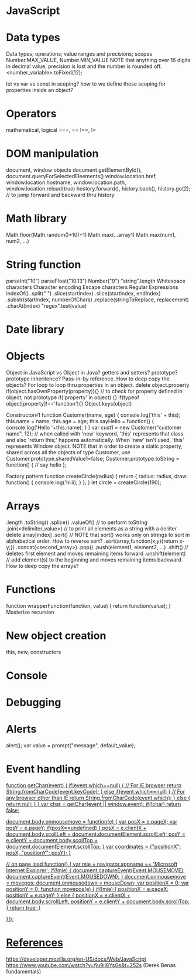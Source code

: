 # JavaScript

# Data types
Data types; operations; value ranges and precisions; scopes
Number.MAX_VALUE, Number.MIN_VALUE
NOTE that anything over 16 digits in decimal value, precision is lost and the number is rounded off.
<number_variable>.toFixed(12);

let vs var vs const in scoping? how to we define these scoping for properties inside an object?

# Operators
mathematical, logical
===, ==
!==, !=

# DOM manipulation
document, window objects
document.getElementById(), document.queryForSelectedEleements()
window.location.href, window.location.hostname, window.location.path, window.location.reload(true)
hostory.forward(), history.back(), history.go(2); // to jump forward and backward thru history

# Math library
Math.floor(Math.random()*10)+1)
Math.max(...array1)
Math.max(num1, num2, ...)

# String function
parseInt("10")
parseFloat("10.13")
Number("9")
"string".length
Whitespace characters
Character encoding
Escape characters
Regular Expressions
indexOf()
.split(" ")
.slice(startIndex)
.slice(startIndex, endIndex)
.substr(startIndex, numberOfChars)
.replace(stringToReplace, replacement)
.charAt(index)
"regex".test(value)


# Date library

# Objects
Object in JavaScript vs Object in Java?
getters and setters?
prototype? prototype inheritence?
Pass-in-by reference.  How to deep copy the objects?
For loop to loop thru properties in an object.
delete object.property
if(object.hasOwnProperty(property)){} // to check for property defined in object, not prototype
if('property' in object) {}
if(typeof object[property]!=='function'){}
Object.keys(object)

Constructor#1
function Customer(name, age) {
  console.log('this' + this);
  this.name = name;
  this.age = age;
  this.sayHello = function() {
    console.log('Hello '+this.name);
  }
}
var cust1 = new Customer("customer name", 12); // when called with 'new' keyword, 'this' represents that class and also 'return this;' happens automatically. When 'new' isn't used, 'this' represents Window object.
NOTE that in order to create a static property, shared across all the objects of type Customer, use Customer.prototype.sharedValue1=false;
Customer.prototype.toString = function() { // say hello };

Factory pattern
function createCircle(radius) {
  return {
    radius: radius,
    draw: function() {
      console.log('hiiii);
    }
  };
}
let circle = createCircle(190);


# Arrays
.length
.toString()
.splice()
.valueOf() // to perform toString
.join(<delimiter_value>) // to print all elements as a string with a deliiter
delete array[index]
.sort() // NOTE that sort() works only on strings to sort in alphabetical order. How to reverse sort?
.sort(array,function(x,y){return x-y;})
.concat(<second_array>)
.pop()
.push(element1, element2, ...)
.shift() // deletes first element and moves remaining items forward
.unshift(element) // add element(s) to the beginning and moves remaining items backward
How to deep copy the arrays?

# Functions
function wrapperFunction(function, value) {
  return function(value);
}
Masterize recursion

# New object creation
this, new, constructors

# Console

# Debugging

# Alerts
alert();
var value = prompt("message", default_value);

# Event handling
<a href="JavaScript:void(0)" />
function getChar(event) {
  if(event.which==null) { // For IE browser
    return String.fromCharCode(event.keyCode);
  } else if(event.which==null) { // For any browser other than IE
    return String.fromCharCode(event.which);
  } else {
    return null;
  }
}
var char = getChar(event || window.event); if(!char) return false;

document.body.onmousemove = function(e) {
  var posX = e.pageX;
  var posY = e.pageY;
  if(posX==undefined) {
    posX = e.clientX + document.body.scollLeft + document.documentElement.scrollLeft;
    posY = e.clientY + document.body.scollTop + document.documentElement.scrollTop;
  }
  var coordinates = {"positionX": posX, "positionY": posY};
}

// on page load
function() {
  var mie = navigator.appname == 'Microsoft Internet Explorer';
  if(!mie) {
    document.captureEvent(Event.MOUSEMOVE);
    document.captureEvent(Event.MOUSEDOWN);
  }
  document.onmousemove = movepos;
  document.onmousedown = mouseDown;
  var positionX = 0;
  var positionY = 0;
  function movepos(e) {
    if(!mie) {
      positionX = e.pageX;
      positionY = e.pageY;
    } else {
      positionX = e.clientX + document.body.scrollLeft;
      positionY = e.clientY + document.body.scrollTop;
    }
    return true;
  }

}();

# References
https://developer.mozilla.org/en-US/docs/Web/JavaScript
https://www.youtube.com/watch?v=fju9ii8YsGs&t=252s (Derek Benas fundamentals)
